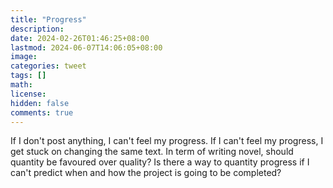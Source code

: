 ```yaml
---
title: "Progress"
description: 
date: 2024-02-26T01:46:25+08:00
lastmod: 2024-06-07T14:06:05+08:00
image: 
categories: tweet
tags: []
math: 
license: 
hidden: false
comments: true
---
```


If I don't post anything, I can't feel my progress. If I can't feel my progress, I get stuck on changing the same text. In term of writing novel, should quantity be favoured over quality? Is there a way to quantity progress if I can't predict when and how the project is going to be completed?


